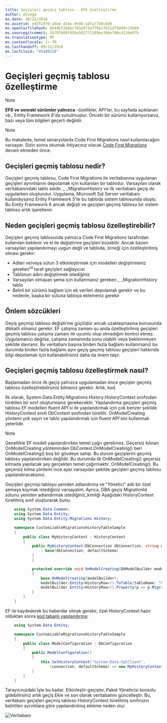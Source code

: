 ```yaml
---
title: Geçişleri geçmiş tablosu - EF6 özelleştirme
author: divega
ms.date: 10/23/2016
ms.assetid: ed5518f0-a9a6-454e-9e98-a4fa7748c8d0
ms.openlocfilehash: 6644bf2b0ac703a9f3a779b17b31d79d40cc5b69
ms.sourcegitcommit: 2b787009fd5be5627f1189ee396e708cd130e07b
ms.translationtype: MT
ms.contentlocale: tr-TR
ms.lasthandoff: 09/13/2018
ms.locfileid: "45489218"
---
```

# <a name="customizing-the-migrations-history-table"></a>Geçişleri geçmiş tablosu özelleştirme
> [!NOTE]
> **EF6 ve sonraki sürümler yalnızca** -özellikler, API'ler, bu sayfada açıklanan vb., Entity Framework 6'da sunulmuştur. Önceki bir sürümü kullanıyorsanız, bazı veya tüm bilgileri geçerli değildir.

> [!NOTE]
> Bu makalede, temel senaryolarda Code First Migrations nasıl kullanılacağını varsayar. Sizin sonra okumak ihtiyacınız olacak [Code First Migrations](~/ef6/modeling/code-first/migrations/index.md) devam etmeden önce.

## <a name="what-is-migrations-history-table"></a>Geçişleri geçmiş tablosu nedir?

Geçişleri geçmiş tablosu, Code First Migrations ile veritabanına uygulanan geçişleri ayrıntılarını depolamak için kullanılan bir tablodur. Varsayılan olarak veritabanındaki tablo adıdır. \_ \_MigrationHistory ve ilk veritabanı geçiş do uygularken oluşturulur. Uygulama, Microsoft Sql Server veritabanı kullandıysanız Entity Framework 5'te bu tabloda sistem tablosunda oluştu. Bu Entity Framework 6 ancak değişti ve geçişleri geçmiş tablosu bir sistem tablosu artık işaretlenir.

## <a name="why-customize-migrations-history-table"></a>Neden geçişleri geçmiş tablosu özelleştirebilir?

Geçişleri geçmiş tablosunda yalnızca Code First Migrations tarafından kullanılan beklenir ve el ile değiştirme geçişleri bozabilir. Ancak bazen varsayılan yapılandırmayı uygun değil ve tabloda, örneği için özelleştirilmiş olması gerekir:

-   Adları ve/veya sütun 3 etkinleştirmek için modelleri değiştirmeniz gereken<sup>rd</sup> taraf geçişleri sağlayıcısı
-   Tablonun adını değiştirmek istediğiniz
-   Varsayılan olmayan şema için kullanmanız gereken \_ \_MigrationHistory tablo
-   Belirli bir sürümü bağlam için ek verileri depolamak gerekir ve bu nedenle, başka bir sütuna tabloya eklemeniz gerekir

## <a name="words-of-precaution"></a>Önlem sözcükleri

Geçiş geçmişi tablosu değiştirme güçlüdür ancak uzaklaşmasına konusunda dikkatli olmanız gerekir. EF çalışma zamanı şu anda özelleştirilmiş geçişleri geçmiş tablosu çalışma zamanı ile uyumlu olup olmadığını kontrol etmez. Uygulamanızı değilse, çalışma zamanında sonu olabilir veya beklenmeyen şekilde davranır. Bu veritabanı başına birden fazla bağlamı kullanırsanız bu durumda birden fazla bağlamı aynı geçiş geçmiş tablosu geçişleri hakkında bilgi depolamak için kullanabilirsiniz daha da önem taşır.

## <a name="how-to-customize-migrations-history-table"></a>Geçişleri geçmiş tablosu özelleştirmek nasıl?

Başlamadan önce ilk geçiş yalnızca uygulamadan önce geçişler geçmiş tablosu özelleştirebilirsiniz bilmeniz gerekir. Artık, kod.

İlk olarak, System.Data.Entity.Migrations.History.HistoryContext sınıfından türetilen bir sınıf oluşturmanız gerekecektir. Yapılandırma geçişleri geçmiş tablosu EF modelleri fluent API'si ile yapılandırmak için çok benzer şekilde HistoryContext sınıfı DbContext sınıfından türetilir. OnModelCreating yöntemi yok sayın ve tablo yapılandırmak için fluent API'sini kullanmak yeterlidir.

>[!NOTE]
> Genellikle EF modeli yapılandırırken temel çağrı gerekmez. Geçersiz kılınan OnModelCreating yönteminden DbContext.OnModelCreating() beri OnModelCreating() boş bir gövdeye sahip. Bu durum geçişlerini geçmiş tablosu yapılandırırken değildir. Bu durumda ilk OnModelCreating() geçersiz kılmada yapılacak şey gerçekten temel çağırmaktır. OnModelCreating(). Bu geçersiz kılma yöntemi ince ayar varsayılan şekilde geçişleri geçmiş tablosu yapılandıracaksınız.

Geçişleri geçmişi tabloyu yeniden adlandırma ve "Yönetici" adlı bir özel şemaya koymak istediğiniz varsayalım. Ayrıca, DBA geçiş MigrationId sütunu yeniden adlandırmak istediğiniz\_kimliği  Aşağıdaki HistoryContext türetilmiş sınıf oluşturarak bunu:

``` csharp
    using System.Data.Common;
    using System.Data.Entity;
    using System.Data.Entity.Migrations.History;

    namespace CustomizableMigrationsHistoryTableSample
    {
        public class MyHistoryContext : HistoryContext
        {
            public MyHistoryContext(DbConnection dbConnection, string defaultSchema)
                : base(dbConnection, defaultSchema)
            {
            }

            protected override void OnModelCreating(DbModelBuilder modelBuilder)
            {
                base.OnModelCreating(modelBuilder);
                modelBuilder.Entity<HistoryRow>().ToTable(tableName: "MigrationHistory", schemaName: "admin");
                modelBuilder.Entity<HistoryRow>().Property(p => p.MigrationId).HasColumnName("Migration_ID");
            }
        }
    }
```

EF ile kaydederek bu haberdar olmak gerekir, özel HistoryContext hazır olduktan sonra [kod tabanlı yapılandırma](http://msdn.com/data/jj680699):

``` csharp
    using System.Data.Entity;

    namespace CustomizableMigrationsHistoryTableSample
    {
        public class ModelConfiguration : DbConfiguration
        {
            public ModelConfiguration()
            {
                this.SetHistoryContext("System.Data.SqlClient",
                    (connection, defaultSchema) => new MyHistoryContext(connection, defaultSchema));
            }
        }
    }
```

Tarayıcınızdaki İşte bu kadar. Etkinleştir-geçişler, Paket Yöneticisi konsolu gidebilirsiniz artık geçiş Ekle ve son olarak veritabanını güncelleştir. Bu, veritabanı geçişleri geçmiş tablosu HistoryContext türetilmiş sınıfınızın belirtilen ayrıntılara göre yapılandırılmış ekleme neden olur.

![Veritabanı](~/ef6/media/database.png)
